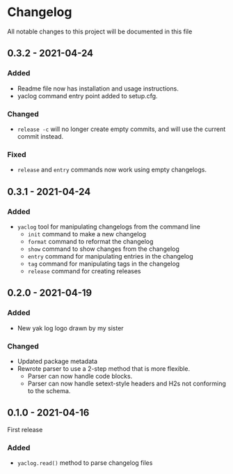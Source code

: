 # Changelog

All notable changes to this project will be documented in this file

## 0.3.2 - 2021-04-24

### Added

- Readme file now has installation and usage instructions.
- yaclog command entry point added to setup.cfg.

### Changed

- `release -c` will no longer create empty commits, and will use the current commit instead.

### Fixed

- `release` and `entry` commands now work using empty changelogs.

## 0.3.1 - 2021-04-24

### Added

- `yaclog` tool for manipulating changelogs from the command line
    - `init` command to make a new changelog
    - `format` command to reformat the changelog
    - `show` command to show changes from the changelog
    - `entry` command for manipulating entries in the changelog
    - `tag` command for manipulating tags in the changelog
    - `release` command for creating releases

## 0.2.0 - 2021-04-19

### Added

- New yak log logo drawn by my sister

### Changed

- Updated package metadata
- Rewrote parser to use a 2-step method that is more flexible.
    - Parser can now handle code blocks.
    - Parser can now handle setext-style headers and H2s not conforming to the schema.

## 0.1.0 - 2021-04-16

First release

### Added

- `yaclog.read()` method to parse changelog files